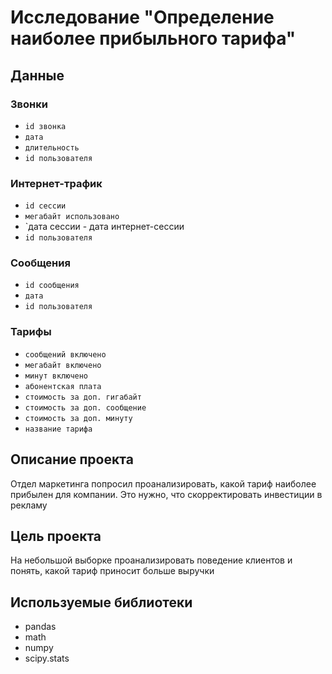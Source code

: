 # Исследование "Определение наиболее прибыльного тарифа"
## Данные
### Звонки
* `id звонка`
* `дата`
* `длительность`
* `id пользователя`
### Интернет-трафик
* `id сессии`
* `мегабайт использовано`
* `дата сессии - дата интернет-сессии
* `id пользователя`
### Сообщения
* `id сообщения`
* `дата`
* `id пользователя`
### Тарифы
* `сообщений включено`
* `мегабайт включено`
* `минут включено`
* `абонентская плата`
* `стоимость за доп. гигабайт`
* `стоимость за доп. сообщение`
* `стоимость за доп. минуту`
* `название тарифа`
## Описание проекта
Отдел маркетинга попросил проанализировать, какой тариф наиболее прибылен для компании. Это нужно, что скорректировать инвестиции в рекламу

## Цель проекта
На небольшой выборке проанализировать поведение клиентов и понять, какой тариф приносит больше выручки

## Используемые библиотеки
* pandas
* math
* numpy
* scipy.stats
